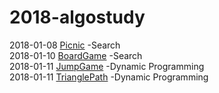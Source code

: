 # 2018-algostudy

2018-01-08 [Picnic](https://algospot.com/judge/problem/read/PICNIC) -Search<br/>
2018-01-10 [BoardGame](https://algospot.com/judge/problem/read/BOARDCOVER#)
-Search<br/>
2018-01-11 [JumpGame](https://algospot.com/judge/problem/read/JUMPGAME)
-Dynamic Programming<br/>
2018-01-11 [TrianglePath](https://algospot.com/judge/problem/read/TRIANGLEPATH)
-Dynamic Programming<br/>
